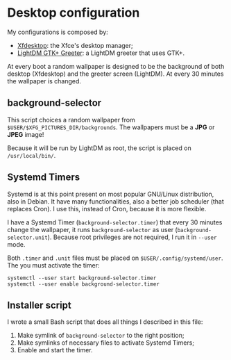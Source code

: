 # Desktop configuration

My configurations is composed by:

* [Xfdesktop][0]: the Xfce's desktop manager;
* [LightDM GTK+ Greeter][1]: a LightDM greeter that uses GTK+.

At every boot a random wallpaper is designed to be the background of both
desktop (Xfdesktop) and the greeter screen (LightDM). At every 30 minutes the
wallpaper is changed.

## background-selector

This script choices a random wallpaper from
`$USER/$XFG_PICTURES_DIR/backgrounds`. The wallpapers must be a **JPG** or
**JPEG** image!

Because it will be run by LightDM as root, the script is placed on
`/usr/local/bin/`.

## Systemd Timers

Systemd is at this point present on most popular GNU/Linux distribution, also in
Debian. It have many functionalities, also a better job scheduler (that replaces
Cron). I use this, instead of Cron, because it is more flexible.

I have a Systemd Timer (`background-selector.timer`) that every 30 minutes
change the wallpaper, it runs `background-selector` as user
(`background-selector.unit`). Because root privileges are not required, I run it
in `--user` mode.

Both `.timer` and `.unit` files must be placed on `$USER/.config/systemd/user`.
The you must activate the timer:

    systemctl --user start background-selector.timer
    systemctl --user enable background-selector.timer

## Installer script

I wrote a small Bash script that does all things I described in this file:

1. Make symlink of `background-selector` to the right position;
2. Make symlinks of necessary files to activate Systemd Timers;
3. Enable and start the timer.

[0]: https://docs.xfce.org/xfce/xfdesktop/start
[1]: https://launchpad.net/lightdm-gtk-greeter
[2]: https://freedesktop.org/wiki/Software/LightDM/
